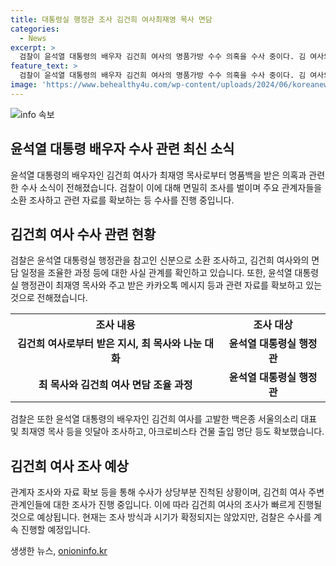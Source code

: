```yaml
---
title: 대통령실 행정관 조사 김건희 여사최재영 목사 면담
categories:
  - News
excerpt: >
  검찰이 윤석열 대통령의 배우자 김건희 여사의 명품가방 수수 의혹을 수사 중이다. 김 여사의 최측근인 대통령실 행정관과 최재영 목사와의 관련 자료를 확보하는 등 김 여사를 둘러싼 수사가 진행 중이다. 이에 따라 김 여사의 조사가 불과한 것으로 보이며, 검찰은 수사가 상당 부분 진척됐다고 전했다. 김 여사 주변 관계인들에 대한 조사가 계속되고 있으며, 김 여사 조사가 머지않을 것으로 예상된다.
feature_text: >
  검찰이 윤석열 대통령의 배우자 김건희 여사의 명품가방 수수 의혹을 수사 중이다. 김 여사의 최측근인 대통령실 행정관과 최재영 목사와의 관련 자료를 확보하는 등 김 여사를 둘러싼 수사가 진행 중이다. 이에 따라 김 여사의 조사가 불과한 것으로 보이며, 검찰은 수사가 상당 부분 진척됐다고 전했다. 김 여사 주변 관계인들에 대한 조사가 계속되고 있으며, 김 여사 조사가 머지않을 것으로 예상된다.
image: 'https://www.behealthy4u.com/wp-content/uploads/2024/06/koreanews.jpg'
---
```


<p><img src="https://www.behealthy4u.com/wp-content/uploads/2024/06/koreanews.jpg" alt="info 속보" /></p>

<h2 data-ke-size="size26">윤석열 대통령 배우자 수사 관련 최신 소식</h2>

<p data-ke-size="size16">윤석열 대통령의 배우자인 김건희 여사가 최재영 목사로부터 명품백을 받은 의혹과 관련한 수사 소식이 전해졌습니다. 검찰이 이에 대해 면밀히 조사를 벌이며 주요 관계자들을 소환 조사하고 관련 자료를 확보하는 등 수사를 진행 중입니다.</p>

<h2 data-ke-size="size26">김건희 여사 수사 관련 현황</h2>

<p data-ke-size="size16">검찰은 윤석열 대통령실 행정관을 참고인 신분으로 소환 조사하고, 김건희 여사와의 면담 일정을 조율한 과정 등에 대한 사실 관계를 확인하고 있습니다. 또한, 윤석열 대통령실 행정관이 최재영 목사와 주고 받은 카카오톡 메시지 등과 관련 자료를 확보하고 있는 것으로 전해졌습니다.</p>

<table>
  <tr>
    <th>조사 내용</th>
    <th>조사 대상</th>
  </tr>
  <tr>
    <td style="text-align: center; height: 17px;"><b>김건희 여사로부터 받은 지시, 최 목사와 나눈 대화</b></td>
    <td style="text-align: center; height: 17px;"><b>윤석열 대통령실 행정관</b></td>
  </tr>
  <tr>
    <td style="text-align: center; height: 17px;"><b>최 목사와 김건희 여사 면담 조율 과정</b></td>
    <td style="text-align: center; height: 17px;"><b>윤석열 대통령실 행정관</b></td>
  </tr>
</table>

<p data-ke-size="size16">검찰은 또한 윤석열 대통령의 배우자인 김건희 여사를 고발한 백은종 서울의소리 대표 및 최재영 목사 등을 잇달아 조사하고, 아크로비스타 건물 출입 명단 등도 확보했습니다.</p>

<h2 data-ke-size="size26">김건희 여사 조사 예상</h2>

<p data-ke-size="size16">관계자 조사와 자료 확보 등을 통해 수사가 상당부분 진척된 상황이며, 김건희 여사 주변 관계인들에 대한 조사가 진행 중입니다. 이에 따라 김건희 여사의 조사가 빠르게 진행될 것으로 예상됩니다. 현재는 조사 방식과 시기가 확정되지는 않았지만, 검찰은 수사를 계속 진행할 예정입니다.</p>
생생한 뉴스, <a href="https://onioninfo.kr" rel="dofollow">onioninfo.kr</a>


